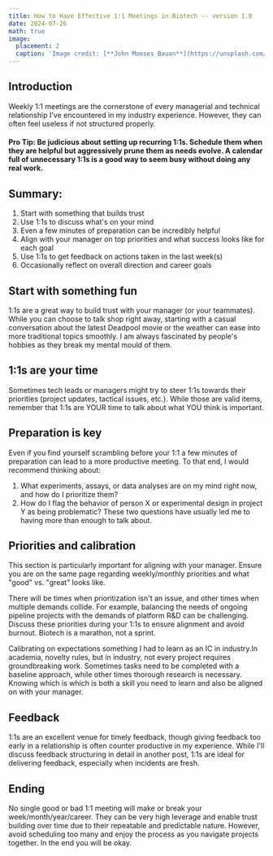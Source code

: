 ```yaml
---
title: How to Have Effective 1:1 Meetings in Biotech -- version 1.0
date: 2024-07-26
math: true
image:
  placement: 2
  caption: 'Image credit: [**John Moeses Bauan**](https://unsplash.com/photos/OGZtQF8iC0g)'
---
```



## Introduction

Weekly 1:1 meetings are the cornerstone of every managerial and technical relationship I've encountered in my industry experience. However, they can often feel useless if not structured properly.


#### Pro Tip: Be judicious about setting up recurring 1:1s. Schedule them when they are helpful but aggressively prune them as needs evolve. A calendar full of unnecessary 1:1s is a good way to seem busy without doing any real work. 

## Summary: 

1. Start with something that builds trust
2. Use 1:1s to discuss what's on your mind
3. Even a few minutes of preparation can be incredibly helpful
4. Align with your manager on top priorities and what success looks like for each goal
5. Use 1:1s to get feedback on actions taken in the last week(s)
6. Occasionally reflect on overall direction and career goals 

## Start with something fun 
1:1s are a great way to build trust with your manager (or your teammates). While you can choose to talk shop right away, starting with a casual conversation about the latest Deadpool movie or the weather can ease into more traditional topics smoothly. I am always fascinated by people's hobbies as they break my mental mould of them.     

## 1:1s are your time  
Sometimes tech leads or managers might try to steer 1:1s towards their priorities (project updates, tactical issues, etc.). While those are valid items, remember that 1:1s are YOUR time to talk about what YOU think is important.

## Preparation is key
Even if you find yourself scrambling before your 1:1 a few minutes of preparation can lead to a more productive meeting. To that end, I would recommend thinking about: 
1. What experiments, assays, or data analyses are on my mind right now, and how do I prioritize them?
2. How do I flag the behavior of person X or experimental design in project Y as being problematic?
These two questions have usually led me to having more than enough to talk about. 

## Priorities and calibration

This section is particularly important for aligning with your manager. Ensure you are on the same page regarding weekly/monthly priorities and what "good" vs. "great" looks like.

There will be times when prioritization isn't an issue, and other times when multiple demands collide. For example, balancing the needs of ongoing pipeline projects with the demands of platform R&D can be challenging. Discuss these priorities during your 1:1s to ensure alignment and avoid burnout. Biotech is a marathon, not a sprint.

Calibrating on expectations something I had to learn as an IC in industry.In academia, novelty rules, but in industry, not every project requires groundbreaking work. Sometimes tasks need to be completed with a baseline approach, while other times thorough research is necessary. Knowing which is which is both a skill you need to learn and also be aligned on with your manager. 


## Feedback 
1:1s are an excellent venue for timely feedback, though giving feedback too early in a relationship is often counter productive in my experience. While I'll discuss feedback structuring in detail in another post, 1:1s are ideal for delivering feedback, especially when incidents are fresh.

## Ending 
No single good or bad 1:1 meeting will make or break your week/month/year/career. They can be very high leverage and enable trust building over time due to their repeatable and predictable nature. However, avoid scheduling too many and enjoy the process as you navigate projects together. In the end you will be okay. 
